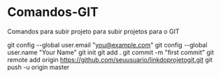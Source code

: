 # Comandos-GIT
Comandos para subir projeto para subir projetos para o GIT

git config --global user.email "you@example.com"
git config --global user.name "Your Name"
git init
git add .
git commit -m "first commit"
git remote add origin https://github.com/seuusuario/linkdoprojetogit.git
git push -u origin master
